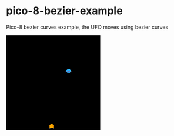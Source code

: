 # pico-8-bezier-example
Pico-8 bezier curves example, the UFO moves using bezier curves

![UFO moving](./bezier_3.gif)
